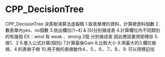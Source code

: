 # CPP_DecisionTree
CPP_DecisionTree
	決策樹演算法虛擬碼
	1.取表單裡的資料，計算總資料個數
2.數表單內yes、no個數
3.挑出欄位[1~4] & [5]分別做成表
4.計算欄位內不同類別的有幾個
   EX：wind 有 weak 、strong 2個
    分別做成表
    因此應該要用矩陣存
5.   做1、2
6.套入公式計算(個別)
7.計算最後Gain
8.比較大小
9.用最大的3.欄位做根，4.的表做子樹
10.用子樹的表做動作4.、5.、6.、7.、8.、9.
可以用標記找
